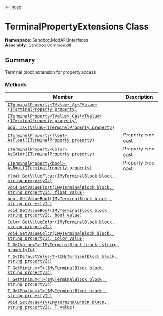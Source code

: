 ← [Index](index)
# TerminalPropertyExtensions Class
**Namespace:** Sandbox.ModAPI.Interfaces  
**Assembly:** Sandbox.Common.dll  
## Summary
Terminal block extension for property access
### Methods
|Member|Description|
|---|---|
|[`ITerminalProperty<TValue> As<TValue>(ITerminalProperty property)`](Sandbox.ModAPI.Interfaces.As)||
|[`ITerminalProperty<TValue> Cast<TValue>(ITerminalProperty property)`](Sandbox.ModAPI.Interfaces.Cast)||
|[`bool Is<TValue>(ITerminalProperty property)`](Sandbox.ModAPI.Interfaces.Is)||
|[`ITerminalProperty<float> AsFloat(ITerminalProperty property)`](Sandbox.ModAPI.Interfaces.AsFloat)|Property type cast|
|[`ITerminalProperty<Color> AsColor(ITerminalProperty property)`](Sandbox.ModAPI.Interfaces.AsColor)|Property type cast|
|[`ITerminalProperty<bool> AsBool(ITerminalProperty property)`](Sandbox.ModAPI.Interfaces.AsBool)|Property type cast|
|[`float GetValueFloat(IMyTerminalBlock block, string propertyId)`](Sandbox.ModAPI.Interfaces.GetValueFloat)||
|[`void SetValueFloat(IMyTerminalBlock block, string propertyId, float value)`](Sandbox.ModAPI.Interfaces.SetValueFloat)||
|[`bool GetValueBool(IMyTerminalBlock block, string propertyId)`](Sandbox.ModAPI.Interfaces.GetValueBool)||
|[`void SetValueBool(IMyTerminalBlock block, string propertyId, bool value)`](Sandbox.ModAPI.Interfaces.SetValueBool)||
|[`Color GetValueColor(IMyTerminalBlock block, string propertyId)`](Sandbox.ModAPI.Interfaces.GetValueColor)||
|[`void SetValueColor(IMyTerminalBlock block, string propertyId, Color value)`](Sandbox.ModAPI.Interfaces.SetValueColor)||
|[`T GetValue<T>(IMyTerminalBlock block, string propertyId)`](Sandbox.ModAPI.Interfaces.GetValue)||
|[`T GetDefaultValue<T>(IMyTerminalBlock block, string propertyId)`](Sandbox.ModAPI.Interfaces.GetDefaultValue)||
|[`T GetMininum<T>(IMyTerminalBlock block, string propertyId)`](Sandbox.ModAPI.Interfaces.GetMininum)||
|[`T GetMinimum<T>(IMyTerminalBlock block, string propertyId)`](Sandbox.ModAPI.Interfaces.GetMinimum)||
|[`T GetMaximum<T>(IMyTerminalBlock block, string propertyId)`](Sandbox.ModAPI.Interfaces.GetMaximum)||
|[`void SetValue<T>(IMyTerminalBlock block, string propertyId, T value)`](Sandbox.ModAPI.Interfaces.SetValue)||
